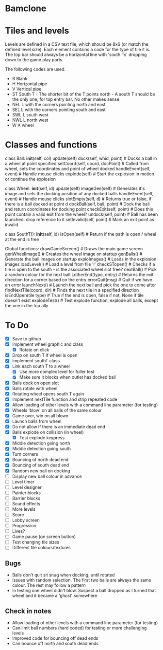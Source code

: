 Bamclone
========

Tiles and levels
================

Levels are defined in a CSV text file, which should be 8x6 (or match the defined level size). Each element contains a code for the type of tile it is. The top bar should always be a horizontal line with 'south Ts' dropping down to the game play parts.

The following codes are used:

- B       Blank
- H       Horizontal pipe
- V       Vertical pipe
- ST      South T - The shorter bit of the T points north
        - A south T should be the only one, for top entry bar. No other makes sense
- NEL     L with the corners pointing north and east
- SEL     L with the corners pointing south and east
- SWL     L south west
- NWL     L north west
- W       A wheel


Classes and functions
=====================

class Ball:
  __init__(self, col)
  update(self)
  dock(self, whid, point)   # Docks a ball in a wheel at point specified
  setCoord(self, coord, docPoint)   # Called from wheel, sets the coordinates and point of wheel docked
  handleEvent(self, event)          # Handle mouse clicks
  explode(self)                     # Start the explosion in motion or continue the explosion

class Wheel:
  __init__(self, id)
  update(self)
  imageGen(self)    # Generates it's image and sets the docking position of any docked balls
  handleEvent(self, event)        # Handle mouse clicks
  slotEmpty(self, d)      # Returns true or false, if there is a ball docked at point d
  dockBall(self, ball, point)   # Dock the ball and return coordinates for docking point
  checkExit(self, point)        # Does this point contain a valid exit from the wheel?
  undock(self, point)           # Ball has been launched, drop reference to it
  setInvalid(self, point)       # Mark an exit point as invalid

class SouthT():
  __init__(self, id)
  isOpen(self)        # Return if the path is open / wheel at the end is free


Global functions:
  drawGameScreen()        # Draws the main game screen
  genWheelImage()         # Creates the wheel image on startup
  genBalls()              # Generate the ball images on startup
  exploImages()           # Loads in the explosion images
  loadLevel(l)            # Load a level from file 'l'
  checkSTopen()           # Checks if a tile is open to the south - is the associated wheel slot free?
  nextBall()              # Pick a random colour for the next ball
  LotherEnd(type, entry)  # Returns the exit direction for a corner based on the entry
  errorQuit(msg)          # Quit if we have an error
  launchNext()            # Launch the next ball and pick the one to come after
  findNextTile(coord, dir)    # Finds the next tile in a specified direction
  isEndOpen(tile type)    # True if the end is open, false if not, None if tile doesn't exist
  explodeTest()           # Test explode function, explode all balls, except the one in the top ally

To Do
=====
- [X] Save to github
- [X] Implement wheel graphic and class
    - [X] Rotate on click
- [X] Drop on south T if wheel is open
-   [X] Implement southT class
-   [X] Link each south T to a wheel
    - [X] Use more complex level for fuller test
  - [X] Make sure it blocks when outlet has docked ball
- [X] Balls dock on open slot
- [X] Balls rotate with wheel
- [X] Rotating wheel opens south T again
- [X] Implement nextTile function and strip repeated code
- [X] Allow loading of other levels with a command line parameter (for testing)
- [X] Wheels 'blow' on all balls of the same colour
- [X] Game over, win on all blown
- [X] Launch balls from wheel
-   [X] Do not allow if there is an immediate dead end
- [X] Balls explode on collision (in wheel)
  - [X] Test explode keypress
- [X] Middle detection going north
- [X] Middle detection going south
- [X] Turn corners
- [X] Bouncing of north dead end
- [X] Bouncing of south dead end
- [X] Random new ball on docking 
- [ ] Display new ball colour in advance
- [ ] Level timer
- [ ] Level designer
- [ ] Painter blocks
- [ ] Barrier blocks
- [ ] Sound effects
- [ ] More levels
- [ ] Score
- [ ] Lobby screen
- [ ] Progression
- [ ] Lives?
- [ ] Game pause (on screen button)
- [ ] Test changing tile sizes
- [ ] Different tile colours/textures

Bugs
----
- Balls don't quit sit snug when docking, until rotated
- Issues with random selection. The first two balls are always the same colour. The rest may follow a pattern
- In testing one wheel didn't blow. Suspect a ball dropped as I turned that wheel and it became a 'ghost' somewhere

Check in notes
--------------
- Allow loading of other levels with a command line parameter (for testing)
- Can limit ball numbers (hard coded) for testing or more challenging levels
- Improved code for bouncing off dead ends
- Can bounce off north and south dead ends